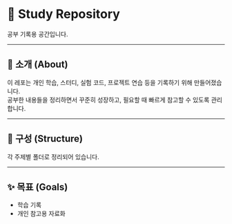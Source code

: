 # 📖 Study Repository

공부 기록용 공간입니다.

---

## 📌 소개 (About)

이 레포는 개인 학습, 스터디, 실험 코드, 프로젝트 연습 등을 기록하기 위해 만들어졌습니다.  
공부한 내용들을 정리하면서 꾸준히 성장하고, 필요할 때 빠르게 참고할 수 있도록 관리합니다.

---

## 📂 구성 (Structure)

각 주제별 폴더로 정리되어 있습니다.

---

## ✨ 목표 (Goals)

- 학습 기록  
- 개인 참고용 자료화



